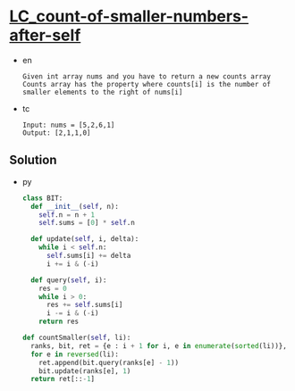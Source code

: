 # [LC_count-of-smaller-numbers-after-self](https://leetcode.com/problems/count-of-smaller-numbers-after-self)

* en

  ```en
  Given int array nums and you have to return a new counts array
  Counts array has the property where counts[i] is the number of smaller elements to the right of nums[i]
  ```

* tc

  ```tc
  Input: nums = [5,2,6,1]
  Output: [2,1,1,0]
  ```

## Solution

* py

  ```py
  class BIT:
    def __init__(self, n):
      self.n = n + 1
      self.sums = [0] * self.n

    def update(self, i, delta):
      while i < self.n:
        self.sums[i] += delta
        i += i & (-i)

    def query(self, i):
      res = 0
      while i > 0:
        res += self.sums[i]
        i -= i & (-i)
      return res

  def countSmaller(self, li):
    ranks, bit, ret = {e : i + 1 for i, e in enumerate(sorted(li))}, self.BIT(len(li)), []
    for e in reversed(li):
      ret.append(bit.query(ranks[e] - 1))
      bit.update(ranks[e], 1)
    return ret[::-1]
  ```

